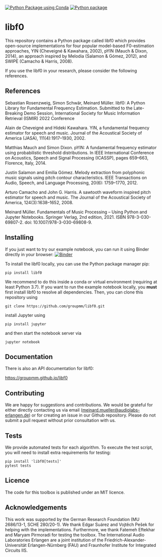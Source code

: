 [![Python Package using Conda](https://github.com/groupmm/libf0/actions/workflows/test_conda.yml/badge.svg)](https://github.com/groupmm/libf0/actions/workflows/test_conda.yml)
[![Python package](https://github.com/groupmm/libf0/actions/workflows/test_pip.yml/badge.svg)](https://github.com/groupmm/libf0/actions/workflows/test_pip.yml)


# libf0

This repository contains a Python package called libf0 which provides open-source  implementations for four popular model-based F0-estimation approaches, YIN (Cheveigné & Kawahara, 2002), pYIN (Mauch & Dixon, 2014), an approach inspired by Melodia (Salamon & Gómez, 2012), and SWIPE (Camacho & Harris, 2008).

If you use the libf0 in your research, please consider the following references.

## References

Sebastian Rosenzweig, Simon Schwär, Meinard Müller.
libf0: A Python Library for Fundamental Frequency Estimation. Submitted to the Late-Breaking Demo Session, International Society for Music Information Retrieval (ISMIR) 2022 Conference

Alain de Cheveigné and Hideki Kawahara.
YIN, a fundamental frequency estimator for speech and music. Journal of the Acoustical Society of America (JASA), 111(4):1917–1930, 2002.

Matthias Mauch and Simon Dixon.
pYIN: A fundamental frequency estimator using probabilistic threshold distributions. In IEEE International Conference on Acoustics, Speech and Signal Processing (ICASSP), pages 659–663, Florence, Italy, 2014.

Justin Salamon and Emilia Gómez.
Melody extraction from polyphonic music signals using pitch contour characteristics. IEEE Transactions on Audio, Speech, and Language Processing, 20(6):
1759–1770, 2012.

Arturo Camacho and John G. Harris.
A sawtooth waveform inspired pitch estimator for speech and music. The Journal of the Acoustical Society of America, 124(3):1638–1652, 2008.

Meinard Müller. Fundamentals of Music Processing – Using Python and Jupyter Notebooks. Springer Verlag, 2nd edition, 2021. ISBN 978-3-030-69807-2. doi: 10.1007/978-3-030-69808-9.


## Installing

If you just want to try our example notebook, you can run it using Binder directly in your browser: [![Binder](https://mybinder.org/badge_logo.svg)](https://mybinder.org/v2/gh/groupmm/libf0/HEAD)

To install the libf0 locally, you can use the Python package manager pip:

```
pip install libf0
```

We recommend to do this inside a conda or virtual environment (requiring at least Python 3.7).
If you want to run the example notebook locally, you **must** first install libf0 to resolve all dependencies. Then, you can clone this repository using

```
git clone https://github.com/groupmm/libf0.git
```
install Jupyter using

```
pip install jupyter
```

and then start the notebook server via

```
jupyter notebook
```


## Documentation
There is also an API documentation for libf0:

https://groupmm.github.io/libf0

## Contributing

We are happy for suggestions and contributions. We would be grateful for either directly contacting us via email (meinard.mueller@audiolabs-erlangen.de) or for creating an issue in our Github repository. Please do not submit a pull request without prior consultation with us.

## Tests

We provide automated tests for each algorithm. To execute the test script, you will need to install extra requirements for testing:

```
pip install 'libf0[tests]'
pytest tests
```

## Licence

The code for this toolbox is published under an MIT licence.

## Acknowledgements

This work was supported by the German Research Foundation (MU 2686/13-1, SCHE 280/20-1). We thank Edgar Suárez and Vojtěch Pešek for helping with the implementations. Furthermore, we thank Fatemeh Eftekhar and Maryam Pirmoradi for testing the toolbox. The International Audio Laboratories Erlangen are a joint institution of the Friedrich-Alexander-Universität Erlangen-Nürnberg (FAU) and Fraunhofer Institute for Integrated Circuits IIS.
